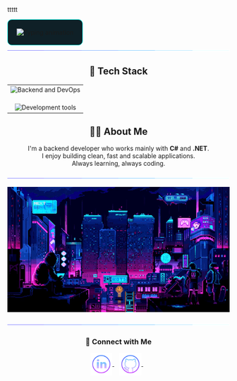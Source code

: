 ttttt<!-- README.md -->

<div align="center" style="background-color:#0F2027; padding: 20px; border-radius: 10px; border: 1px solid #00FEEF; display: inline-block;">
  <img src="https://readme-typing-svg.demolab.com?font=Orbitron&weight=700&size=38&duration=4000&pause=1200&color=00FEEF&center=true&vCenter=true&width=950&height=55&lines=Hi+there%2C+I'm+Avalon!;Fun+fact%3A+I'm+definitely+not+a+stone." alt="Typing animation" />
</div>

<img src="assests/borderseperator.gif" alt="border separator" />

<h2 align="center">🧠 Tech Stack</h2>

<div align="center">
  <table>
    <tr>
      <td align="center">
        <img src="https://skillicons.dev/icons?i=cs,dotnet,postgresql,docker,azure,redis,rabbitmq,kubernetes" height="50" alt="Backend and DevOps" />
      </td>
    </tr>
    <tr>
      <td align="center" style="padding-top: 20px;">
        <img src="https://skillicons.dev/icons?i=visualstudio,vscode,rider,git,github,postman,linux,notion" height="50" alt="Development tools" />
      </td>
    </tr>
  </table>
</div>

<h2 align="center">👨‍💻 About Me</h2>

<p align="center">
  I'm a backend developer who works mainly with <strong>C#</strong> and <strong>.NET</strong>.<br/>
  I enjoy building clean, fast and scalable applications.<br/>
  Always learning, always coding.
</p>

<img src="assests/borderseperator.gif" alt="border separator" />

<p align="center">
  <img src="assests/loficity.gif" alt="Lofi Nightlife city scene" />
</p>

<img src="assests/borderseperator.gif" alt="border separator" />

<h3 align="center">📡 Connect with Me</h3>

<p align="center" style="margin-bottom: 30px;">
  <a href="https://discord.com/users/1112018925832638616/" target="_blank" rel="noopener noreferrer">
    <img align="center" alt="Discord logo" height="50" width="50" src="assests/linkedinlogo.png" />
  </a> &nbsp;&nbsp;

  <a href="https://github.com/Avalonix01" target="_blank" rel="noopener noreferrer">
    <img align="center" alt="GitHub logo" height="50" width="50" src="assests/githublogo.png" />
  </a> &nbsp;&nbsp;
  
</p>
